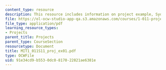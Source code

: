 ```yaml
---
content_type: resource
description: This resource includes information on project example, Sydney Opera House.
file: https://ol-ocw-studio-app-qa.s3.amazonaws.com/courses/1-011-project-evaluation-spring-2011/91e34cd9b5530dc0817022821ae6381e_MIT1_011S11_proj_ex01.pdf
file_type: application/pdf
learning_resource_types:
- Projects
parent_title: Projects
parent_type: CourseSection
resourcetype: Document
title: MIT1_011S11_proj_ex01.pdf
type: OCWFile
uid: 91e34cd9-b553-0dc0-8170-22821ae6381e
---
```


